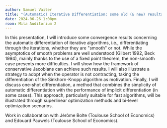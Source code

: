 ```yaml
---
author: Samuel Vaiter
title: "(Automatic) Iterative Differentiation: some old (& new) results"
date: 2024-06-26 1:00pm
room: Mila Auditorium 2
---
```


In this presentation, I will introduce some convergence results concerning the automatic differentiation of iterative algorithms, i.e., differentiating through the iterations, whether they are "smooth" or not. While the asymptotics of smooth problems are well understood (Gilbert 1992, Beck 1994), mainly thanks to the use of a fixed point theorem, the non-smooth case presents more difficulties. I will show how the framework of conservative Jacobians can achieve such results. I will also illustrate a strategy to adopt when the operator is not contracting, taking the differentiation of the Sinkhorn-Knopp algorithm as motivation. Finally, I will discuss one-shot differentiation, a method that combines the simplicity of automatic differentiation with the performance of implicit differentiation (in some cases). This approach, particularly suitable for fast algorithms, will be illustrated through superlinear optimization methods and bi-level optimization scenarios.

Work in collaboration with Jérôme Bolte (Toulouse School of Economics) and Edouard Pauwels (Toulouse School of Economics).